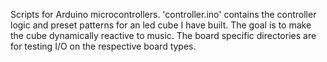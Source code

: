 Scripts for Arduino microcontrollers. 'controller.ino' contains the controller logic and preset patterns for an led cube I have built. The goal is to make the cube dynamically reactive to music. The board specific directories are for testing I/O on the respective board types. 
